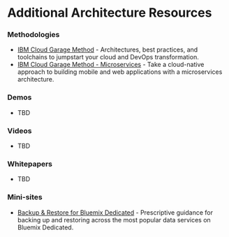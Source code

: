# Additional Architecture Resources

### Methodologies
- [IBM Cloud Garage Method](https://www.ibm.com/devops/method) - Architectures, best practices, and toolchains to jumpstart your cloud and DevOps transformation.
- [IBM Cloud Garage Method - Microservices](https://www.ibm.com/devops/method/content/architecture/omnichannelArchitecture) - Take a cloud-native approach to building mobile and web applications with a microservices architecture.

### Demos
- TBD

### Videos
- TBD

### Whitepapers
- TBD

### Mini-sites
- [Backup & Restore for Bluemix Dedicated](https://backup.mybluemix.net/) - Prescriptive guidance for backing up and restoring across the most popular data services on Bluemix Dedicated.
